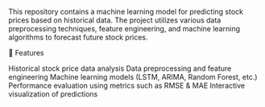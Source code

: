 This repository contains a machine learning model for predicting stock prices based on historical data. The project utilizes various data preprocessing techniques, feature engineering, and machine learning algorithms to forecast future stock prices.

📌 Features

Historical stock price data analysis
Data preprocessing and feature engineering
Machine learning models (LSTM, ARIMA, Random Forest, etc.)
Performance evaluation using metrics such as RMSE & MAE
Interactive visualization of predictions

